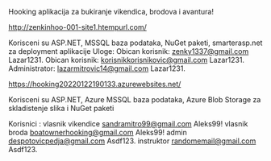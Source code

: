 Hooking aplikacija za bukiranje vikendica, brodova i avantura!

http://zenkinhoo-001-site1.htempurl.com/

Korisceni su ASP.NET,  MSSQL baza podataka, NuGet paketi, smarterasp.net za deployment aplikacije
Uloge:
Obican korisnik: zenky1337@gmail.com Lazar1231.
Obican korisnik: korisnikkorisnikovic@gmail.com Lazar1231.
Administrator: lazarmitrovic14@gmail.com Lazar1231.

https://hooking20220122190133.azurewebsites.net/

Korisceni su ASP.NET, Azure MSSQL baza podataka, Azure Blob Storage za skladistenje slika i  NuGet paketi

Korisnici : 
vlasnik vikendice sandramitro99@gmail.com Aleks99!
vlasnik broda boatownerhooking@gmail.com Aleks99!
admin despotovicpedja@gmail.com Asdf123.
instruktor randomemail@gmail.com Asdf123.
